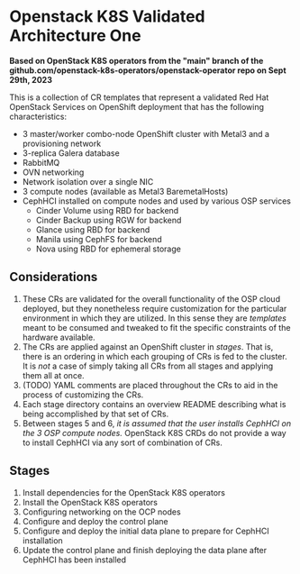 # Openstack K8S Validated Architecture One

**Based on OpenStack K8S operators from the "main" branch of the github.com/openstack-k8s-operators/openstack-operator repo on Sept 29th, 2023**

This is a collection of CR templates that represent a validated Red Hat OpenStack Services on OpenShift deployment that has the following characteristics:

- 3 master/worker combo-node OpenShift cluster with Metal3 and a provisioning network
- 3-replica Galera database
- RabbitMQ
- OVN networking
- Network isolation over a single NIC
- 3 compute nodes (available as Metal3 BaremetalHosts)
- CephHCI installed on compute nodes and used by various OSP services
    - Cinder Volume using RBD for backend
    - Cinder Backup using RGW for backend
    - Glance using RBD for backend
    - Manila using CephFS for backend
    - Nova using RBD for ephemeral storage

## Considerations

1. These CRs are validated for the overall functionality of the OSP cloud deployed, but they nonetheless require customization for the particular environment in which they are utilized.  In this sense they are _templates_ meant to be consumed and tweaked to fit the specific constraints of the hardware available.  
2. The CRs are applied against an OpenShift cluster in _stages_.  That is, there is an ordering in which each grouping of CRs is fed to the cluster.  It is _not_ a case of simply taking all CRs from all stages and applying them all at once.
3. (TODO) YAML comments are placed throughout the CRs to aid in the process of customizing the CRs.
4. Each stage directory contains an overview README describing what is being accomplished by that set of CRs.
5. Between stages 5 and 6, _it is assumed that the user installs CephHCI on the 3 OSP compute nodes._  OpenStack K8S CRDs do not provide a way to install CephHCI via any sort of combination of CRs.

## Stages

1. Install dependencies for the OpenStack K8S operators
2. Install the OpenStack K8S operators
3. Configuring networking on the OCP nodes
4. Configure and deploy the control plane
5. Configure and deploy the initial data plane to prepare for CephHCI installation
6. Update the control plane and finish deploying the data plane after CephHCI has been installed
